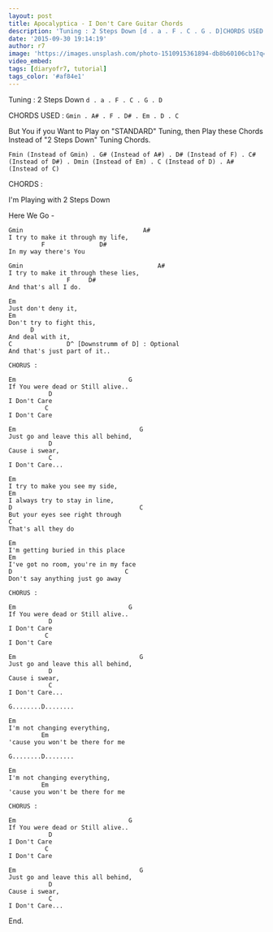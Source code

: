 ```yaml
---
layout: post
title: Apocalyptica - I Don't Care Guitar Chords
description: 'Tuning : 2 Steps Down [d . a . F . C . G . D]CHORDS USED : Gmin . A# . F . D# . Em . D . CBut You if you Want to Play on \"STANDARD\" Tuning, then Play ...'
date: '2015-09-30 19:14:19'
author: r7
image: 'https://images.unsplash.com/photo-1510915361894-db8b60106cb1?q=80&w=2940&auto=format&fit=crop&ixlib=rb-4.1.0&ixid=M3wxMjA3fDB8MHxwaG90by1wYWdlfHx8fGVufDB8fHx8fA%3D%3D'
video_embed:
tags: [diaryofr7, tutorial]
tags_color: '#af84e1'
---
```

Tuning : 2 Steps Down `d . a . F . C . G . D`

CHORDS USED : `Gmin . A# . F . D# . Em . D . C`

But You if you Want to Play on "STANDARD" Tuning, 
then Play these Chords Instead of "2 Steps Down" Tuning Chords.

`Fmin (Instead of Gmin) . G# (Instead of A#) . D# (Instead of F) . C# (Instead of D#) . Dmin (Instead of Em) . C (Instead of D) . A# (Instead of C)`

CHORDS :

I'm Playing with 2 Steps Down

Here We Go -

```
Gmin                                 A#                     
I try to make it through my life, 
         F               D# 
In my way there's You

Gmin                                     A#
I try to make it through these lies,
                F     D#
And that's all I do.

Em
Just don't deny it,
Em
Don't try to fight this,
      D
And deal with it,
C               D^ [Downstrumm of D] : Optional
And that's just part of it..

CHORUS :

Em                               G  
If You were dead or Still alive..
           D
I Don't Care
          C        
I Don't Care

Em                                  G
Just go and leave this all behind,
           D
Cause i swear,
           C
I Don't Care...

Em
I try to make you see my side,
Em
I always try to stay in line,
D                                   C
But your eyes see right through
C
That's all they do

Em
I'm getting buried in this place
Em
I've got no room, you're in my face
D                               C
Don't say anything just go away

CHORUS :

Em                               G  
If You were dead or Still alive..
           D
I Don't Care
          C        
I Don't Care

Em                                  G
Just go and leave this all behind,
           D
Cause i swear,
           C
I Don't Care...

G........D........

Em                      
I'm not changing everything,
         Em
'cause you won't be there for me

G........D........

Em                       
I'm not changing everything,
         Em
'cause you won't be there for me

CHORUS :

Em                               G  
If You were dead or Still alive..
           D
I Don't Care
          C        
I Don't Care

Em                                  G
Just go and leave this all behind,
           D
Cause i swear,
           C
I Don't Care...
```

End.